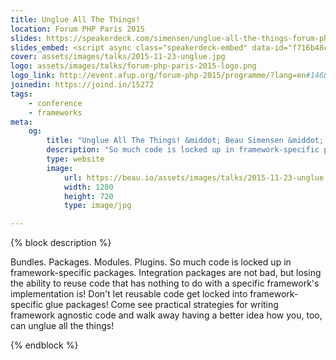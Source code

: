```yaml
---
title: Unglue All The Things!
location: Forum PHP Paris 2015
slides: https://speakerdeck.com/simensen/unglue-all-the-things-forum-php-paris-2015
slides_embed: <script async class="speakerdeck-embed" data-id="f716b48cca684ba9a238c1aa2119759c" data-ratio="1.77777777777778" src="//speakerdeck.com/assets/embed.js"></script>
cover: assets/images/talks/2015-11-23-unglue.jpg
logo: assets/images/talks/forum-php-paris-2015-logo.png
logo_link: http://event.afup.org/forum-php-2015/programme/?lang=en#1468
joinedin: https://joind.in/15272
tags:
    - conference
    - frameworks
meta:
    og:
        title: "Unglue All The Things! &middot; Beau Simensen &middot; dflydev"
        description: "So much code is locked up in framework-specific packages."
        type: website
        image:
            url: https://beau.io/assets/images/talks/2015-11-23-unglue.jpg
            width: 1280
            height: 720
            type: image/jpg

---
```

{% block description %}

Bundles. Packages. Modules. Plugins. So much code is locked up in framework-specific packages. Integration packages are not bad, but losing the ability to reuse code that has nothing to do with a specific framework's implementation is! Don't let reusable code get locked into framework-specific glue packages! Come see practical strategies for writing framework agnostic code and walk away having a better idea how you, too, can unglue all the things!

{% endblock %}
